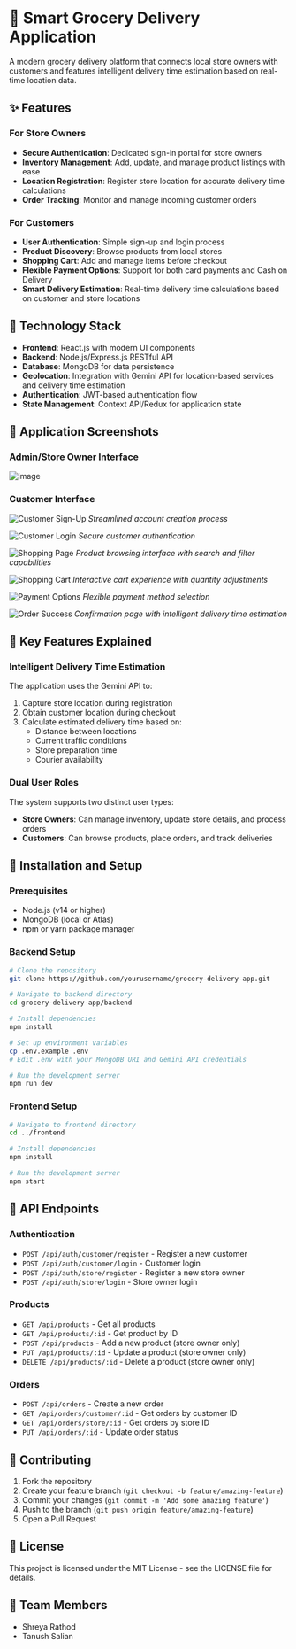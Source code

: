 # 🛒 Smart Grocery Delivery Application

A modern grocery delivery platform that connects local store owners with customers and features intelligent delivery time estimation based on real-time location data.

## ✨ Features

### For Store Owners
- **Secure Authentication**: Dedicated sign-in portal for store owners
- **Inventory Management**: Add, update, and manage product listings with ease
- **Location Registration**: Register store location for accurate delivery time calculations
- **Order Tracking**: Monitor and manage incoming customer orders

### For Customers
- **User Authentication**: Simple sign-up and login process
- **Product Discovery**: Browse products from local stores
- **Shopping Cart**: Add and manage items before checkout
- **Flexible Payment Options**: Support for both card payments and Cash on Delivery
- **Smart Delivery Estimation**: Real-time delivery time calculations based on customer and store locations

## 🔧 Technology Stack

- **Frontend**: React.js with modern UI components
- **Backend**: Node.js/Express.js RESTful API
- **Database**: MongoDB for data persistence
- **Geolocation**: Integration with Gemini API for location-based services and delivery time estimation
- **Authentication**: JWT-based authentication flow
- **State Management**: Context API/Redux for application state

## 📸 Application Screenshots

### Admin/Store Owner Interface
![image](https://github.com/user-attachments/assets/04431460-774e-4ba7-9813-0ff6369772c4)


### Customer Interface
![Customer Sign-Up](https://placeholder-image.com/customer-signup.png)
*Streamlined account creation process*

![Customer Login](https://placeholder-image.com/customer-login.png)
*Secure customer authentication*

![Shopping Page](https://placeholder-image.com/shopping-page.png)
*Product browsing interface with search and filter capabilities*

![Shopping Cart](https://placeholder-image.com/shopping-cart.png)
*Interactive cart experience with quantity adjustments*

![Payment Options](https://placeholder-image.com/payment-options.png)
*Flexible payment method selection*

![Order Success](https://placeholder-image.com/order-success.png)
*Confirmation page with intelligent delivery time estimation*

## 🌟 Key Features Explained

### Intelligent Delivery Time Estimation
The application uses the Gemini API to:
1. Capture store location during registration
2. Obtain customer location during checkout
3. Calculate estimated delivery time based on:
   - Distance between locations
   - Current traffic conditions
   - Store preparation time
   - Courier availability

### Dual User Roles
The system supports two distinct user types:
- **Store Owners**: Can manage inventory, update store details, and process orders
- **Customers**: Can browse products, place orders, and track deliveries

## 🚀 Installation and Setup

### Prerequisites
- Node.js (v14 or higher)
- MongoDB (local or Atlas)
- npm or yarn package manager

### Backend Setup
```bash
# Clone the repository
git clone https://github.com/yourusername/grocery-delivery-app.git

# Navigate to backend directory
cd grocery-delivery-app/backend

# Install dependencies
npm install

# Set up environment variables
cp .env.example .env
# Edit .env with your MongoDB URI and Gemini API credentials

# Run the development server
npm run dev
```

### Frontend Setup
```bash
# Navigate to frontend directory
cd ../frontend

# Install dependencies
npm install

# Run the development server
npm start
```

## 📝 API Endpoints

### Authentication
- `POST /api/auth/customer/register` - Register a new customer
- `POST /api/auth/customer/login` - Customer login
- `POST /api/auth/store/register` - Register a new store owner
- `POST /api/auth/store/login` - Store owner login

### Products
- `GET /api/products` - Get all products
- `GET /api/products/:id` - Get product by ID
- `POST /api/products` - Add a new product (store owner only)
- `PUT /api/products/:id` - Update a product (store owner only)
- `DELETE /api/products/:id` - Delete a product (store owner only)

### Orders
- `POST /api/orders` - Create a new order
- `GET /api/orders/customer/:id` - Get orders by customer ID
- `GET /api/orders/store/:id` - Get orders by store ID
- `PUT /api/orders/:id` - Update order status

## 🤝 Contributing

1. Fork the repository
2. Create your feature branch (`git checkout -b feature/amazing-feature`)
3. Commit your changes (`git commit -m 'Add some amazing feature'`)
4. Push to the branch (`git push origin feature/amazing-feature`)
5. Open a Pull Request

## 📄 License

This project is licensed under the MIT License - see the LICENSE file for details.

## 👥 Team Members

- Shreya Rathod
- Tanush Salian
